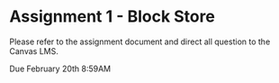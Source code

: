 # Assignment 1 - Block Store

Please refer to the assignment document and direct all question to the Canvas LMS.

Due February 20th 8:59AM

